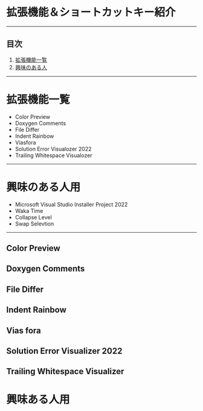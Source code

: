 # 拡張機能＆ショートカットキー紹介
* * *
## 目次
1. [拡張機能一覧](#拡張機能一覧)  
1. [興味のある人](#興味ある人用)  

* * *
# 拡張機能一覧
- Color Preview
- Doxygen Comments
- File Differ
- Indent Rainbow
- Viasfora
- Solution Error Visualozer 2022
- Trailing Whitespace Visualozer
---
# 興味のある人用
- Microsoft Visual Studio Installer Project 2022
- Waka Time
- Collapse Level
- Swap Selevtion
* * *  

## Color Preview

## Doxygen Comments

## File Differ

## Indent Rainbow

## Vias fora

## Solution Error Visualizer 2022

## Trailing Whitespace Visualizer

# 興味ある人用
